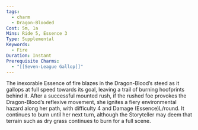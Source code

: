 ```yaml
---
tags:
  - charm
  - Dragon-Blooded
Cost: 5m, 1a
Mins: Ride 5, Essence 3
Type: Supplemental
Keywords:
  - Fire
Duration: Instant
Prerequisite Charms:
  - "[[Seven-League Gallop]]"
---
```

The inexorable Essence of fire blazes in the Dragon-Blood’s steed as it gallops at full speed towards its goal, leaving a trail of burning hoofprints behind it. After a successful mounted rush, if the rushed foe provokes the Dragon-Blood’s reflexive movement, she ignites a fiery environmental hazard along her path, with difficulty 4 and Damage (Essence)L/round. It continues to burn until her next turn, although the Storyteller may deem that terrain such as dry grass continues to burn for a full scene.